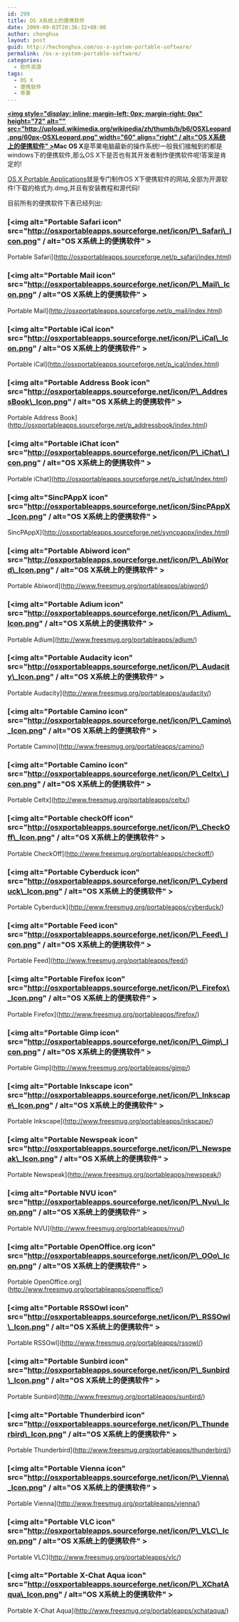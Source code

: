 ```yaml
---
id: 299
title: OS X系统上的便携软件
date: 2009-09-03T20:36:32+08:00
author: chonghua
layout: post
guid: http://hechonghua.com/os-x-system-portable-software/
permalink: /os-x-system-portable-software/
categories:
  - 软件资源
tags:
  - OS X
  - 便携软件
  - 苹果
---
```

**<a href="http://www.apple.com/macosx/" target="_blank"></a>[<img style="display: inline; margin-left: 0px; margin-right: 0px" height="72" alt="" src="http://upload.wikimedia.org/wikipedia/zh/thumb/b/b6/OSXLeopard.png/60px-OSXLeopard.png" width="60" align="right" / alt="OS X系统上的便携软件" >](http://zh.wikipedia.org/zh-cn/File:OSXLeopard.png)Mac OS X**是苹果电脑最新的操作系统!一般我们接触到的都是windows下的便携软件,那么OS X下是否也有其开发者制作便携软件呢!答案是肯定的!

<a href="http://osxportableapps.sourceforge.net/index.html" target="_blank">OS X Portable Applications</a>就是专门制作OS X下便携软件的网站,全部为开源软件!下载的格式为.dmg,并且有安装教程和源代码!

<!--more-->

目前所有的便携软件下表已经列出:

### [<img alt="Portable Safari icon" src="http://osxportableapps.sourceforge.net/icon/P\_Safari\_Icon.png" / alt="OS X系统上的便携软件" >  
Portable Safari](http://osxportableapps.sourceforge.net/p_safari/index.html)

### [<img alt="Portable Mail icon" src="http://osxportableapps.sourceforge.net/icon/P\_Mail\_Icon.png" / alt="OS X系统上的便携软件" >  
Portable Mail](http://osxportableapps.sourceforge.net/p_mail/index.html)

### [<img alt="Portable iCal icon" src="http://osxportableapps.sourceforge.net/icon/P\_iCal\_Icon.png" / alt="OS X系统上的便携软件" >  
Portable iCal](http://osxportableapps.sourceforge.net/p_ical/index.html)

### [<img alt="Portable Address Book icon" src="http://osxportableapps.sourceforge.net/icon/P\_AddressBook\_Icon.png" / alt="OS X系统上的便携软件" >  
Portable Address Book](http://osxportableapps.sourceforge.net/p_addressbook/index.html)

### [<img alt="Portable iChat icon" src="http://osxportableapps.sourceforge.net/icon/P\_iChat\_Icon.png" / alt="OS X系统上的便携软件" >  
Portable iChat](http://osxportableapps.sourceforge.net/p_ichat/index.html)

### [<img alt="SincPAppX icon" src="http://osxportableapps.sourceforge.net/icon/SincPAppX_Icon.png" / alt="OS X系统上的便携软件" >  
SincPAppX](http://osxportableapps.sourceforge.net/syncpappx/index.html)

### [<img alt="Portable Abiword icon" src="http://osxportableapps.sourceforge.net/icon/P\_AbiWord\_Icon.png" / alt="OS X系统上的便携软件" >  
Portable Abiword](http://www.freesmug.org/portableapps/abiword/)

### [<img alt="Portable Adium icon" src="http://osxportableapps.sourceforge.net/icon/P\_Adium\_Icon.png" / alt="OS X系统上的便携软件" >  
Portable Adium](http://www.freesmug.org/portableapps/adium/)

### [<img alt="Portable Audacity icon" src="http://osxportableapps.sourceforge.net/icon/P\_Audacity\_Icon.png" / alt="OS X系统上的便携软件" >  
Portable Audacity](http://www.freesmug.org/portableapps/audacity/)

### [<img alt="Portable Camino icon" src="http://osxportableapps.sourceforge.net/icon/P\_Camino\_Icon.png" / alt="OS X系统上的便携软件" >  
Portable Camino](http://www.freesmug.org/portableapps/camino/)

### [<img alt="Portable Camino icon" src="http://osxportableapps.sourceforge.net/icon/P\_Celtx\_Icon.png" / alt="OS X系统上的便携软件" >  
Portable Celtx](http://www.freesmug.org/portableapps/celtx/)

### [<img alt="Portable checkOff icon" src="http://osxportableapps.sourceforge.net/icon/P\_CheckOff\_Icon.png" / alt="OS X系统上的便携软件" >  
Portable CheckOff](http://www.freesmug.org/portableapps/checkoff/)

### [<img alt="Portable Cyberduck icon" src="http://osxportableapps.sourceforge.net/icon/P\_Cyberduck\_Icon.png" / alt="OS X系统上的便携软件" >  
Portable Cyberduck](http://www.freesmug.org/portableapps/cyberduck/)

### [<img alt="Portable Feed icon" src="http://osxportableapps.sourceforge.net/icon/P\_Feed\_Icon.png" / alt="OS X系统上的便携软件" >  
Portable Feed](http://www.freesmug.org/portableapps/feed/)

### [<img alt="Portable Firefox icon" src="http://osxportableapps.sourceforge.net/icon/P\_Firefox\_Icon.png" / alt="OS X系统上的便携软件" >  
Portable Firefox](http://www.freesmug.org/portableapps/firefox/)

### [<img alt="Portable Gimp icon" src="http://osxportableapps.sourceforge.net/icon/P\_Gimp\_Icon.png" / alt="OS X系统上的便携软件" >  
Portable Gimp](http://www.freesmug.org/portableapps/gimp/)

### [<img alt="Portable Inkscape icon" src="http://osxportableapps.sourceforge.net/icon/P\_Inkscape\_Icon.png" / alt="OS X系统上的便携软件" >  
Portable Inkscape](http://www.freesmug.org/portableapps/inkscape/)

### [<img alt="Portable Newspeak icon" src="http://osxportableapps.sourceforge.net/icon/P\_Newspeak\_Icon.png" / alt="OS X系统上的便携软件" >  
Portable Newspeak](http://www.freesmug.org/portableapps/newspeak/)

### [<img alt="Portable NVU icon" src="http://osxportableapps.sourceforge.net/icon/P\_Nvu\_Icon.png" / alt="OS X系统上的便携软件" >  
Portable NVU](http://www.freesmug.org/portableapps/nvu/)

### [<img alt="Portable OpenOffice.org icon" src="http://osxportableapps.sourceforge.net/icon/P\_OOo\_Icon.png" / alt="OS X系统上的便携软件" >  
Portable OpenOffice.org](http://www.freesmug.org/portableapps/openoffice/)

### [<img alt="Portable RSSOwl icon" src="http://osxportableapps.sourceforge.net/icon/P\_RSSOwl\_Icon.png" / alt="OS X系统上的便携软件" >  
Portable RSSOwl](http://www.freesmug.org/portableapps/rssowl/)

### [<img alt="Portable Sunbird icon" src="http://osxportableapps.sourceforge.net/icon/P\_Sunbird\_Icon.png" / alt="OS X系统上的便携软件" >  
Portable Sunbird](http://www.freesmug.org/portableapps/sunbird/)

### [<img alt="Portable Thunderbird icon" src="http://osxportableapps.sourceforge.net/icon/P\_Thunderbird\_Icon.png" / alt="OS X系统上的便携软件" >  
Portable Thunderbird](http://www.freesmug.org/portableapps/thunderbird/)

### [<img alt="Portable Vienna icon" src="http://osxportableapps.sourceforge.net/icon/P\_Vienna\_Icon.png" / alt="OS X系统上的便携软件" >  
Portable Vienna](http://www.freesmug.org/portableapps/vienna/)

### [<img alt="Portable VLC icon" src="http://osxportableapps.sourceforge.net/icon/P\_VLC\_Icon.png" / alt="OS X系统上的便携软件" >  
Portable VLC](http://www.freesmug.org/portableapps/vlc/)

### [<img alt="Portable X-Chat Aqua icon" src="http://osxportableapps.sourceforge.net/icon/P\_XChatAqua\_Icon.png" / alt="OS X系统上的便携软件" >  
Portable X-Chat Aqua](http://www.freesmug.org/portableapps/xchataqua/)
